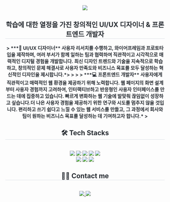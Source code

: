 <div align= "center">
    <img src="https://capsule-render.vercel.app/api?type=soft&color=gradient&height=120&text=Andrew's%20Portfolio&animation=&fontColor=ffffff&fontSize=60" />
    </div>
    <div align= "center"> 
    <h2 style="border-bottom: 1px solid #d8dee4; color: #282d33;"> 학습에 대한 열정을 가진 창의적인 UI/UX 디자이너 & 프론트엔드 개발자 </h2>  
    <div style="font-weight: 700; font-size: 15px; text-align: center; color: #282d33;"> > ***🎨 UI/UX 디자이너** 사용자 리서치를 수행하고, 와이어프레임과 프로토타입을 제작하며, 여러 부서가 함께 일하는 팀과 협력하여 직관적이고 시각적으로 매력적인 디지털 경험을 개발합니다. 최신 디자인 트렌드와 기술을 지속적으로 학습하고, 창의적인 문제 해결사로 사용자 만족도와 비즈니스 목표를 모두 달성하는 혁신적인 디자인을 제시합니다.*</li>> </li>> </li>> </li>> ***💻 프론트엔드 개발자** 사용자에게 직관적이고 매력적인 웹 환경을 제공하기 위해 노력합니다. 웹 페이지의 화면 설계부터 사용자 경험까지 고려하여, 인터랙티브하고 반응형인 사용자 인터페이스를 만드는 데에 집중하고 있습니다.  빠르게 변화하는 웹 기술에 발맞춰 끊임없이 성장하고 싶습니다.더 나은 사용자 경험을 제공하기 위한 연구와 시도를 멈추지 않을 것입니다. 편리하고 쓰기 쉽다고 느낄 수 있는 웹 서비스를 만들고, 그 과정에서 회사와 팀이 원하는 비즈니스 목표를 달성하는 데 기여하고자 합니다.* </li>> </div> 
    </div>
    <div align= "center">
    <h2 style="border-bottom: 1px solid #d8dee4; color: #282d33;"> 🛠️ Tech Stacks </h2> <br> 
    <div style="margin: 0 auto; text-align: center;" align= "center"> <img src="https://img.shields.io/badge/Figma-F24E1E?style=flat&logo=Figma&logoColor=white">
          <img src="https://img.shields.io/badge/Git-F05032?style=flat&logo=Git&logoColor=white">
          <img src="https://img.shields.io/badge/Github-181717?style=flat&logo=Github&logoColor=white">
          <img src="https://img.shields.io/badge/HTML5-E34F26?style=flat&logo=HTML5&logoColor=white">
          <img src="https://img.shields.io/badge/Javascript-F7DF1E?style=flat&logo=Javascript&logoColor=white">
          <br/><img src="https://img.shields.io/badge/Notion-000000?style=flat&logo=Notion&logoColor=white">
          <img src="https://img.shields.io/badge/CSS3-1572B6?style=flat&logo=CSS3&logoColor=white">
          <img src="https://img.shields.io/badge/Vercel-000000?style=flat&logo=Vercel&logoColor=white">
          </div>
    </div>
    <div align= "center">
    <h2 style="border-bottom: 1px solid #d8dee4; color: #282d33;"> 🧑‍💻 Contact me </h2> <br> 
    <div align= "center"> <a href=https://joona0306.notion.site/Andrew-s-Portfolio-19de1bd7ad828095921be17608a5c542> <img src="https://img.shields.io/badge/Notion-000000?style=flat&logo=Notion&logoColor=white&link=https://joona0306.notion.site/Andrew-s-Portfolio-19de1bd7ad828095921be17608a5c542"> </a>
         <a href=mailto:dev.joona0306@gmail.com> <img src="https://img.shields.io/badge/Gmail-EA4335?style=flat&logo=Gmail&logoColor=white&link=mailto:dev.joona0306@gmail.com"> </a>
          </div>  <br> 
    <div align= "center">  </div> 
    </div>
